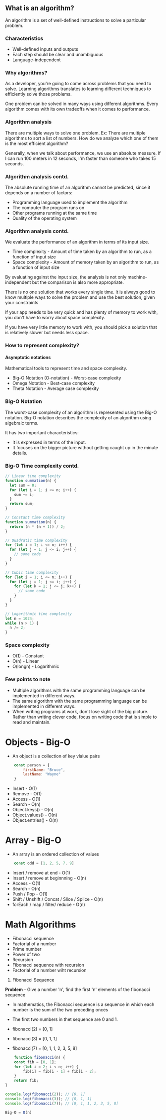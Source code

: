 ## What is an algorithm?

An algorithm is a set of well-defined instructions to solve a particular problem.

### Characteristics

-   Well-defined inputs and outputs
-   Each step should be clear and unambiguous
-   Language-independent

### Why algorithms?

As a developer, you're going to come across problems that you need to solve. Learning algorithms translates to learning different techniques to efficiently solve those problems.

One problem can be solved in many ways using different algorithms. Every algorithm comes with its own tradeoffs when it comes to performance.

### Algorithm analysis

There are multiple ways to solve one problem. Ex: There are multiple algorithms to sort a list of numbers. How do we analyze which one of them is the most efficient algorithm?

Generally, when we talk about performance, we use an absolute measure. If I can run 100 meters in 12 seconds, I'm faster than someone who takes 15 seconds.

### Algorithm analysis contd.

The absolute running time of an algorithm cannot be predicted, since it depends on a number of factors:

-   Programming language used to implement the algorithm
-   The computer the program runs on
-   Other programs running at the same time
-   Quality of the operating system

### Algorithm analysis contd.

We evaluate the performance of an algorithm in terms of its input size.

-   Time complexity - Amount of time taken by an algorithm to run, as a function of input size
-   Space complexity - Amount of memory taken by an algorithm to run, as a function of input size

By evaluating against the input size, the analysis is not only machine-independent but the comparison is also more appropriate.

There is no one solution that works every single time. It is always good to know multiple ways to solve the problem and use the best solution, given your constraints.

If your app needs to be very quick and has plenty of memory to work with, you don't have to worry about space complexity.

If you have very little memory to work with, you should pick a solution that is relatively slower but needs less space.

### How to represent complexity?

#### Asymptotic notations

Mathematical tools to represent time and space complexity.

-   Big-O Notation (O-notation) - Worst-case complexity
-   Omega Notation - Best-case complexity
-   Theta Notation - Average case complexity

### Big-O Notation

The worst-case complexity of an algorithm is represented using the Big-O notation. Big-O notation describes the complexity of an algorithm using algebraic terms.

It has two important characteristics:

-   It is expressed in terms of the input.
-   It focuses on the bigger picture without getting caught up in the minute details.

### Big-O Time complexity contd.

```JavaScript
// Linear time complexity
function summation(n) {
  let sum = 0;
  for (let i = 1; i <= n; i++) {
    sum += i;
  }
  return sum;
}

// Constant time complexity
function summation(n) {
  return (n * (n + 1)) / 2;
}

// Quadratic time complexity
for (let i = 1; i <= n; i++) {
  for (let j = 1; j <= i; j++) {
    // some code
  }
}

// Cubic time complexity
for (let i = 1; i <= n; i++) {
  for (let j = 1; j <= i; j++) {
    for (let k = 1; j <= j; k++) {
      // some code
    }
  }
}

// Logarithmic time complexity
let n = 1024;
while (n > 1) {
  n /= 2;
}


```

### Space complexity

-   O(1) - Constant
-   O(n) - Linear
-   O(longn) - Logarithmic

### Few points to note

-   Multiple algorithms with the same programming language can be implemented in different ways.
-   The same algorithm with the same programming language can be implemented in different ways.
-   When writing programs at work, don't lose sight of the big picture. Rather than writing clever code, focus on writing code that is simple to read and maintain.

# Objects - Big-O

-   An object is a collection of key vlalue pairs

```JavaScript
	const person = {
		firstName: "Bruce",
		lastName: "Wayne"
	}
```

-   Insert - O(1)
-   Remove - O(1)
-   Access - O(1)
-   Search - O(n)
-   Object.keys() - O(n)
-   Object.values() - O(n)
-   Object.entries() - O(n)

# Array - Big-O

-   An array is an ordered collection of values

```JavaScript
	const odd = [1, 2, 5, 7, 9]
```

-   Insert / remove at end - O(1)
-   Insert / remove at beginnning - O(n)
-   Access - O(1)
-   Search - O(n)
-   Push / Pop - O(1)
-   Shift / Unshift / Concat / Slice / Splice - O(n)
-   forEach / map / filter/ reduce - O(n)

# Math Algorithms

-   Fibonacci sequence
-   Factorial of a number
-   Prime number
-   Power of two
-   Recursion
-   Fibonacci sequence with recursion
-   Factorial of a number wiht recursion

1. Fibonacci Sequence

**Problem** - Give a number 'n', find the first 'n' elements of the fibonacci sequence

-   In mathematics, the Fibonacci sequence is a sequence in which each number is the sum of the two preceding onces
-   The first two numbers in thet sequence are 0 and 1.

-   fibonacci(2) = [0, 1]
-   fibonacci(3) = [0, 1, 1]
-   fibonacci(7) = [0, 1, 1, 2, 3, 5, 8]

```JavaScript
	function fibonacci(n) {
    const fib = [0, 1];
    for (let i = 2; i < n; i++) {
        fib[i] = fib[i - 1] + fib[i - 2];
    }
    return fib;
}

console.log(fibonacci(2)); // [0, 1]
console.log(fibonacci(3)); // [0, 1, 1]
console.log(fibonacci(7)); // [0, 1, 1, 2, 3, 5, 8]

Big-O = O(n)

```
